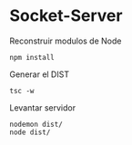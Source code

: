 # Socket-Server


Reconstruir modulos de Node
```
npm install
```
Generar el DIST
```
tsc -w
```
Levantar servidor
```
nodemon dist/
node dist/
```